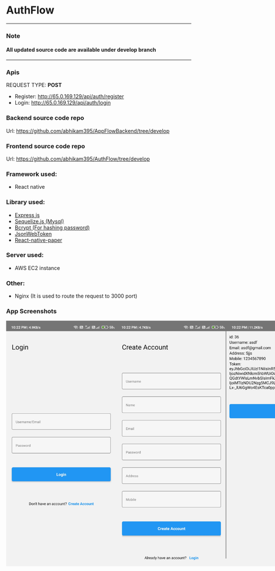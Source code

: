 # AuthFlow

---
### Note
#### All updated source code are available under    develop    branch
---

### Apis
  REQUEST TYPE: **POST**
  * Register: http://65.0.169.129/api/auth/register
  * Login: http://65.0.169.129/api/auth/login
  
### Backend source code repo
  Url: https://github.com/abhikam395/AppFlowBackend/tree/develop

### Frontend source code repo
  Url: https://github.com/abhikam395/AuthFlow/tree/develop
  
### Framework used:
  * React native
### Library used:
  * [Express js](https://expressjs.com/)
  * [Sequelize.js (Mysql)](https://sequelize.org/)
  * [Bcrypt (For hashing password)](https://www.npmjs.com/package/bcrypt)
  * [JsonWebToken](https://www.npmjs.com/package/jsonwebtoken)
  * [React-native-paper](https://callstack.github.io/react-native-paper)
  
### Server used:
  * AWS EC2 instance
### Other:
  * Nginx (It is used to route the request to 3000 port)

### App Screenshots

<div style="display: flex; justify-content=space-between">
  <img src="https://github.com/abhikam395/AuthFlow/blob/develop/assets/images/2.jpg?raw=true" alt="Login Screen" width="300"/>
  <img src="https://github.com/abhikam395/AuthFlow/blob/develop/assets/images/3.jpg?raw=true" alt="Register Screen" width="300"/>
  <img src="https://github.com/abhikam395/AuthFlow/blob/develop/assets/images/1.jpg?raw=true" alt="Home Screen" width="300"/>
  <img src="https://github.com/abhikam395/AuthFlow/blob/develop/assets/images/5.jpg?raw=true" alt="Screen" width="300"/>
  <img src="https://github.com/abhikam395/AuthFlow/blob/develop/assets/images/6.jpg?raw=true" alt="Screen" width="300"/>
  <img src="https://github.com/abhikam395/AuthFlow/blob/develop/assets/images/7.jpg?raw=true" alt="Screen" width="300"/>
  <img src="https://github.com/abhikam395/AuthFlow/blob/develop/assets/images/8.jpg?raw=true" alt="Screen" width="300"/>
  <img src="https://github.com/abhikam395/AuthFlow/blob/develop/assets/images/9.jpg?raw=true" alt="Screen" width="300"/>
  <img src="https://github.com/abhikam395/AuthFlow/blob/develop/assets/images/10.jpg?raw=true" alt="Screen" width="300"/>
  <img src="https://github.com/abhikam395/AuthFlow/blob/develop/assets/images/11.jpg?raw=true" alt="Screen" width="300"/>
</div>
